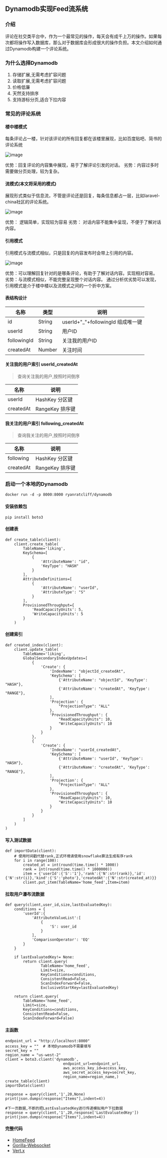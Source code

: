 ## Dynamodb实现Feed流系统

### 介绍

评论在社交类平台中，作为一个最常见的操作，每天会有成千上万的操作。如果每次都将操作写入数据库，那么对于数据库会形成很大的操作负担。本文介绍如何通过Dynamodb构建一个评论系统。


### 为什么选择Dynamodb

1. 存储扩展,无需考虑扩容问题
2. 读取扩展,无需考虑扩容问题
3. 价格低廉
4. 天然支持排序
5. 支持游标分页,适合下拉内容

### 常见的评论系统

#### 楼中楼模式

每条评论占一楼，针对该评论的所有回复都在该楼里展现，比如百度贴吧、简书的评论系统

![image](./images/Dynamodb实现评论系统/1.jpg)

优势：回复评论的内容集中展现，易于了解评论引发的对话。
劣势：内容过多时需要做分页处理，较为复杂。


#### 流模式(本文将采用的模式)

展现形式类似于信息流，不管是评论还是回复，每条信息都占一层，比如laravel-china社区的评论系统。

![image](./images/Dynamodb实现评论系统/2.jpg)

优势： 逻辑简单，实现较为容易
劣势： 对话内容不能集中呈现，不便于了解对话内容。


#### 引用模式

引用模式与流模式相似，只是回复的内容发布时会带上引用的内容。

![image](./images/Dynamodb实现评论系统/3.jpg)

优势：可以理解回复针对的是哪条评论，有助于了解对话内容。实现相对容易。
劣势：与流模式相似，不能完整呈现整个对话内容。
通过分析优劣势可以发现，引用模式是介于楼中楼以及流模式之间的一个折中方案。



#### 表结构设计

|名称|类型|说明|
|---|---|---|
|id|String|userId+"_"+followingId 组成唯一键|
|userId|String|用户ID|
|followingId|String|关注我的用户ID|
|createdAt|Number|关注时间|

#### 关注我的用户索引 userId_createdAt

> 查询关注我的用户,按照时间倒序

|名称|说明|
|---|---|
|userId|HashKey 分区键|
|createdAt|RangeKey 排序键|


#### 我关注的用户索引 following_createdAt

> 查询我关注的用户,按照时间倒序

|名称|说明|
|---|---|
|following|HashKey 分区键|
|createdAt|RangeKey 排序键|


### 启动一个本地的Dynamodb

```
docker run -d -p 8000:8000 ryanratcliff/dynamodb
```

#### 安装依赖包

```
pip install boto3
```

#### 创建表
```
def create_table(client):
    client.create_table(
        TableName='liking',
        KeySchema=[
            { 
                'AttributeName': "id", 
                'KeyType': "HASH"
            }
        ],
        AttributeDefinitions=[
            { 
                'AttributeName': "userId", 
                'AttributeType': "S" 
            }
        ],
        ProvisionedThroughput={       
            'ReadCapacityUnits': 5, 
            'WriteCapacityUnits': 5
        }
    )
```


#### 创建索引
```
def created_index(client):
    client.update_table(
        TableName='liking',
        GlobalSecondaryIndexUpdates=[
            {
                'Create': {
                    'IndexName': "objectId_createdAt",
                    'KeySchema': [
                        {'AttributeName': "objectId", 'KeyType': "HASH"},  
                        {'AttributeName': "createdAt", 'KeyType': "RANGE"},
                    ],
                    'Projection': {
                        "ProjectionType": "ALL"
                    },
                    'ProvisionedThroughput': {
                        "ReadCapacityUnits": 10,
                        "WriteCapacityUnits": 10
                    }
                }
            },
            {
                'Create': {
                    'IndexName': "userId_createdAt",
                    'KeySchema': [
                        {'AttributeName': "userId", 'KeyType': "HASH"},  
                        {'AttributeName': "createdAt", 'KeyType': "RANGE"},
                    ],
                    'Projection': {
                        "ProjectionType": "ALL"
                    },
                    'ProvisionedThroughput': {
                        "ReadCapacityUnits": 10,
                        "WriteCapacityUnits": 10
                    }
                }
            }
        ]
    )
)
```

#### 写入测试数据

```
def importData(client):
    # 使用时间戳代替rank,正式环境请使用snowflake算法生成有序rank
    for i in range(100):
        created_at = int(round(time.time() * 1000))
        rank = int(round(time.time() * 1000000))
        item = {'userId':{'S':'1'},'rank':{'N':str(rank)},'id':{'N':str(i)},'kind':{'S':'photo'},'createdAt':{'N':str(created_at)}}
        client.put_item(TableName='home_feed',Item=item)
```

#### 拉取用户瀑布流数据

```
def query(client,user_id,size,lastEvaluatedKey):
    conditions = {
        'userId':{
            'AttributeValueList':[
                {
                    'S': user_id
                }
            ],
            'ComparisonOperator': 'EQ'
        }
    }

    if lastEvaluatedKey!= None:
        return client.query(
                TableName='home_feed',
                Limit=size,
                KeyConditions=conditions,
                ConsistentRead=False,
                ScanIndexForward=False,
                ExclusiveStartKey=lastEvaluatedKey)

    return client.query(
        TableName='home_feed',
        Limit=size,
        KeyConditions=conditions,
        ConsistentRead=False,
        ScanIndexForward=False)

```

#### 主函数
```
endpoint_url = "http://localhost:8000"
access_key = ""  # 本地Dynamodb不需要填写
secret_key = ""
region_name = "us-west-2"
client = boto3.client('dynamodb',
                          endpoint_url=endpoint_url,
                          aws_access_key_id=access_key,
                          aws_secret_access_key=secret_key,
                          region_name=region_name,)
create_table(client)
importData(client)

response = query(client,'1',20,None)
print(json.dumps(response["Items"],indent=4))

#下一页数据,不断的把LastEvaluatedKey进行传递模拟用户下拉数据
response = query(client,'1',20,response['LastEvaluatedKey'])
print(json.dumps(response["Items"],indent=4))
```

#### 完整代码

* [HomeFeed](./src/home_feed.py)
* [Gorilla-Websocket](https://github.com/gorilla/websocket)
* [Vert.x](https://vertx.io/docs/)